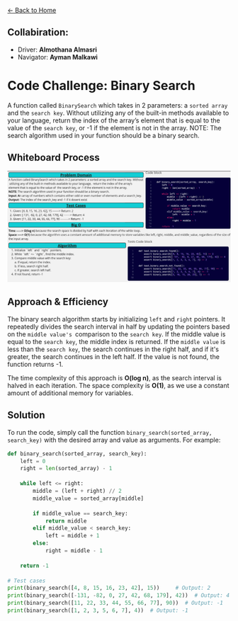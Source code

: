 [&leftarrow; Back to Home](../README.md)

## Collabiration:

- Driver: **Almothana Almasri**
- Navigator: **Ayman Malkawi**

# Code Challenge: Binary Search

A function called `BinarySearch` which takes in 2 parameters: a `sorted array` and the `search key`. Without utilizing any of the built-in methods available to your language, return the index of the array’s element that is equal to the value of the `search key`, or -1 if the element is not in the array.
NOTE: The search algorithm used in your function should be a binary search.

## Whiteboard Process

![Whiteboard](../assets/array-binary-search.png)

## Approach & Efficiency

The binary search algorithm starts by initializing `left` and `right` pointers. It repeatedly divides the search interval in half by updating the pointers based on the `middle value's `comparison to the `search key`. If the middle value is equal to the `search key`, the middle index is returned. If the `middle value` is less than the `search key`, the search continues in the right half, and if it's greater, the search continues in the left half. If the value is not found, the function returns -1.

The time complexity of this approach is **O(log n)**, as the search interval is halved in each iteration. The space complexity is **O(1)**, as we use a constant amount of additional memory for variables.

## Solution

To run the code, simply call the function `binary_search(sorted_array, search_key)` with the desired array and value as arguments. For example:

```python
def binary_search(sorted_array, search_key):
    left = 0
    right = len(sorted_array) - 1

    while left <= right:
        middle = (left + right) // 2
        middle_value = sorted_array[middle]

        if middle_value == search_key:
            return middle
        elif middle_value < search_key:
            left = middle + 1
        else:
            right = middle - 1

    return -1

# Test cases
print(binary_search([4, 8, 15, 16, 23, 42], 15))     # Output: 2
print(binary_search([-131, -82, 0, 27, 42, 68, 179], 42))  # Output: 4
print(binary_search([11, 22, 33, 44, 55, 66, 77], 90))  # Output: -1
print(binary_search([1, 2, 3, 5, 6, 7], 4))  # Output: -1
```